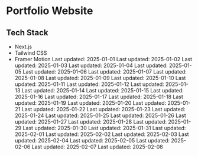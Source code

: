 # Portfolio Website

## Tech Stack

- Next.js
- Tailwind CSS
- Framer Motion
Last updated: 2025-01-01
Last updated: 2025-01-02
Last updated: 2025-01-03
Last updated: 2025-01-04
Last updated: 2025-01-05
Last updated: 2025-01-06
Last updated: 2025-01-07
Last updated: 2025-01-08
Last updated: 2025-01-09
Last updated: 2025-01-10
Last updated: 2025-01-11
Last updated: 2025-01-12
Last updated: 2025-01-13
Last updated: 2025-01-14
Last updated: 2025-01-15
Last updated: 2025-01-16
Last updated: 2025-01-17
Last updated: 2025-01-18
Last updated: 2025-01-19
Last updated: 2025-01-20
Last updated: 2025-01-21
Last updated: 2025-01-22
Last updated: 2025-01-23
Last updated: 2025-01-24
Last updated: 2025-01-25
Last updated: 2025-01-26
Last updated: 2025-01-27
Last updated: 2025-01-28
Last updated: 2025-01-29
Last updated: 2025-01-30
Last updated: 2025-01-31
Last updated: 2025-02-01
Last updated: 2025-02-02
Last updated: 2025-02-03
Last updated: 2025-02-04
Last updated: 2025-02-05
Last updated: 2025-02-06
Last updated: 2025-02-07
Last updated: 2025-02-08
